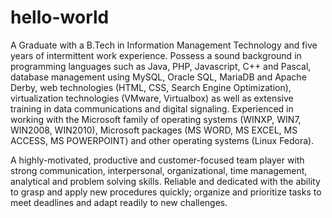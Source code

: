 # hello-world
A Graduate with a B.Tech in Information Management Technology and five years of intermittent work experience. Possess a sound background in programming languages such as Java, PHP, Javascript, C++ and Pascal, database management using MySQL, Oracle SQL, MariaDB and Apache Derby, web technologies (HTML, CSS, Search Engine Optimization), virtualization technologies (VMware, Virtualbox) as well as extensive training in data communications and digital signaling. Experienced in working with the Microsoft family of operating systems (WINXP, WIN7, WIN2008, WIN2010), Microsoft packages (MS WORD, MS EXCEL, MS ACCESS, MS POWERPOINT) and other operating systems (Linux Fedora). 

A highly-motivated, productive and customer-focused team player with strong communication, interpersonal, organizational, time management, analytical and problem solving skills.  Reliable and dedicated with the ability to grasp and apply new procedures quickly; organize and prioritize tasks to meet deadlines and adapt readily to new challenges. 
